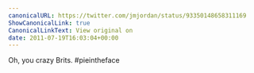 ```yaml
---
canonicalURL: https://twitter.com/jmjordan/status/93350148658311169
ShowCanonicalLink: true
CanonicalLinkText: View original on
date: 2011-07-19T16:03:04+00:00
---
```

Oh, you crazy Brits. #pieintheface